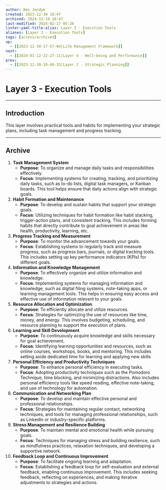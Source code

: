 ```yaml
---
author: Ben Jendyk
created: 2023-12-30 18:47
archived: 2024-12-19 10:47
last-modified: 2024-02-17 05:26
linter-yaml-title-alias: Layer 3 - Execution Tools
aliases: [Layer 3 - Execution Tools]
tags: [access/archived]
up:
  - [[2023-12-30-17-57-04|Life Management Framework]]
next:
  - [[2024-01-12-22-27-11|Layer 4 - Well-being and Performance]]
prev:
  - [[2023-12-30-18-46-33|Layer 2 - Strategic Planning]]
---
```


# Layer 3 - Execution Tools

--- 

## Introduction

This layer involves practical tools and habits for implementing your strategic plans, including task management and progress tracking.

---

## Archive

1. **Task Management System**  
	 - **Purpose**: To organize and manage daily tasks and responsibilities effectively.
	 - **Focus**: Implementing systems for creating, tracking, and prioritizing daily tasks, such as to-do lists, digital task managers, or Kanban boards. This tool helps ensure that daily actions align with strategic goals.
2. **Habit Formation and Maintenance**
	 - **Purpose**: To develop and sustain habits that support your strategic goals.
	 - **Focus**: Utilizing techniques for habit formation like habit stacking, trigger-action plans, and consistent tracking. This includes forming habits that directly contribute to goal achievement in areas like health, productivity, learning, etc.
3. **Progress Tracking and Measurement**
	 - **Purpose**: To monitor the advancement towards your goals.
	 - **Focus**: Establishing systems to regularly track and measure progress, such as progress bars, journals, or digital tracking tools. This includes setting up key performance indicators (KPIs) for different goals.
4. **Information and Knowledge Management**
	 - **Purpose**: To effectively organize and utilize information and knowledge.
	 - **Focus**: Implementing systems for managing information and knowledge, such as digital filing systems, note-taking apps, or learning management tools. This helps in ensuring easy access and effective use of information relevant to your goals.
5. **Resource Allocation and Optimization**
	 - **Purpose**: To efficiently allocate and utilize resources.
	 - **Focus**: Strategies for optimizing the use of resources like time, money, and energy. This involves budgeting, scheduling, and resource planning to support the execution of plans.
6. **Learning and Skill Development**
	- **Purpose**: To continuously acquire knowledge and skills necessary for goal achievement.
	- **Focus**: Identifying learning opportunities and resources, such as online courses, workshops, books, and mentoring. This includes setting aside dedicated time for learning and applying new skills
7. **Personal Efficiency and Productivity Techniques**
	 - **Purpose**: To enhance personal efficiency in executing tasks.
	 - **Focus**: Adopting productivity techniques such as the Pomodoro Technique, time blocking, and minimizing distractions. Also includes personal efficiency tools like speed reading, effective note-taking, and use of technology for automation.
8. **Communication and Networking Plan**
	 - **Purpose**: To develop and maintain effective personal and professional relationships.
	 - **Focus**: Strategies for maintaining regular contact, networking techniques, and tools for managing professional relationships, such as LinkedIn or industry-specific platforms.
9. **Stress Management and Resilience Building**
	 - **Purpose**: To maintain mental and emotional health while pursuing goals.
	 - **Focus**: Techniques for managing stress and building resilience, such as mindfulness practices, relaxation techniques, and developing a supportive network.
10. **Feedback Loop and Continuous Improvement**
	 - **Purpose**: To facilitate ongoing learning and adaptation.
	 - **Focus**: Establishing a feedback loop for self-evaluation and external feedback, enabling continuous improvement. This includes seeking feedback, reflecting on experiences, and making iterative adjustments to strategies and actions.
